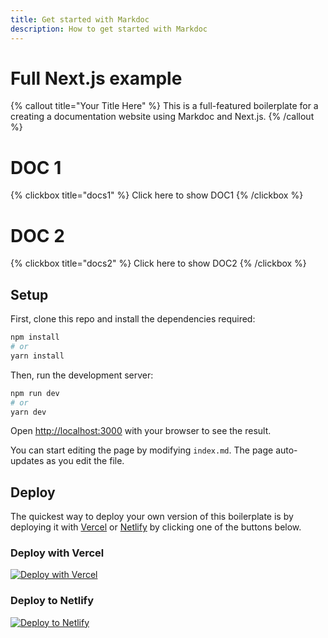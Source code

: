 ```yaml
---
title: Get started with Markdoc
description: How to get started with Markdoc
---
```


# Full Next.js example

{% callout title="Your Title Here"   %}
This is a full-featured boilerplate for a creating a documentation website using Markdoc and Next.js.
{% /callout %}

# DOC 1

{% clickbox title="docs1" %}
Click here to show DOC1
{% /clickbox %}

# DOC 2

{% clickbox  title="docs2" %}
Click here to show DOC2
{% /clickbox %}

## Setup

First, clone this repo and install the dependencies required:

```bash
npm install
# or
yarn install
```

Then, run the development server:

```bash
npm run dev
# or
yarn dev
```

Open [http://localhost:3000](http://localhost:3000) with your browser to see the result.

You can start editing the page by modifying `index.md`. The page auto-updates as you edit the file.

## Deploy

The quickest way to deploy your own version of this boilerplate is by deploying it with [Vercel](https://vercel.com) or [Netlify](https://www.netlify.com/) by clicking one of the buttons below.

### Deploy with Vercel

[![Deploy with Vercel](https://vercel.com/button)](https://vercel.com/new/clone?repository-url=https://github.com/markdoc/next.js-starter)

### Deploy to Netlify

[![Deploy to Netlify](https://www.netlify.com/img/deploy/button.svg)](https://app.netlify.com/start/deploy?repository=https://github.com/markdoc/next.js-starter)

